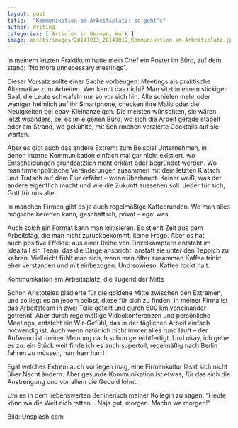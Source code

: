 ```yaml
---
layout: post
title:  "Kommunikation am Arbeitsplatz: so geht’s"
author: Writing
categories: [ Articles in German, Work ]
image: assets/images/20141013_20141012_Kommunikation-am-Arbeitsplatz.jpg
---
```



In meinem letzten Praktikum hatte mein Chef ein Poster im Büro, auf dem stand: “No more unnecessary meetings”.

Dieser Vorsatz sollte einer Sache vorbeugen: Meetings als praktische Alternative zum Arbeiten. Wer kennt das nicht? Man sitzt in einem stickigen Saal, die Leute schwafeln nur so vor sich hin. Alle schielen mehr oder weniger heimlich auf ihr Smartphone, checken ihre Mails oder die Neuigkeiten bei ebay-Kleinanzeigen. Die meisten wünschten, sie wären jetzt woanders, sei es im eigenen Büro, wo sich die Arbeit gerade stapelt oder am Strand, wo gekühlte, mit Schirmchen verzierte Cocktails auf sie warten.

Aber es gibt auch das andere Extrem: zum Beispiel Unternehmen, in denen interne Kommunikation einfach mal gar nicht existiert, wo Entscheidungen grundsätzlich nicht erklärt oder begründet werden. Wo man firmenpolitische Veränderungen zusammen mit dem letzten Klatsch und Tratsch auf dem Flur erfährt – wenn überhaupt. Keiner weiß, was der andere eigentlich macht und wie die Zukunft aussehen soll. Jeder für sich, Gott für uns alle.

In manchen Firmen gibt es ja auch regelmäßige Kaffeerunden. Wo man alles mögliche bereden kann, geschäftlich, privat – egal was.

Auch solch ein Format kann man kritisieren. Es stiehlt Zeit aus dem Arbeitstag, die man nicht zurückbekommt, keine Frage. Aber es hat auch positive Effekte: aus einer Reihe von Einzelkämpfern entsteht im Idealfall ein Team, das die Dinge anspricht, anstatt sie unter den Teppich zu kehren. Vielleicht fühlt man sich, wenn man öfter zusammen Kaffee trinkt, eher verstanden und mit einbezogen. Und sowieso: Kaffee rockt halt.

Kommunikation am Arbeitsplatz: die Tugend der Mitte

Schon Aristoteles plädierte für die goldene Mitte zwischen den Extremen, und so liegt es an jedem selbst, diese für sich zu finden. In meiner Firma ist das Arbeitsteam in zwei Teile geteilt und durch 600 km voneinander getrennt. Aber durch regelmäßige Videokonferenzen und persönliche Meetings, entsteht ein Wir-Gefühl, das in der täglichen Arbeit einfach notwendig ist. Auch wenn natürlich nicht immer alles rund läuft – der Aufwand ist meiner Meinung nach schon gerechtfertigt. Und okay, ich gebe es zu: ein Stück weit finde ich es auch supertoll, regelmäßig nach Berlin fahren zu müssen, harr harr harr!

Egal welches Extrem auch vorliegen mag, eine Firmenkultur lässt sich nicht über Nacht ändern. Aber gesunde Kommunikation ist etwas, für das sich die Anstrengung und vor allem die Geduld lohnt.

Um es in dem liebenswerten Berlinerisch meiner Kollegin zu sagen: “Heute könn wa die Welt nich retten… Naja gut, morgen. Machn wa morgen!”

Bild: Unsplash.com



